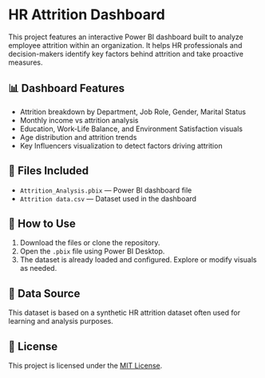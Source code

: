 # HR Attrition Dashboard

This project features an interactive Power BI dashboard built to analyze employee attrition within an organization. It helps HR professionals and decision-makers identify key factors behind attrition and take proactive measures.

## 📊 Dashboard Features

- Attrition breakdown by Department, Job Role, Gender, Marital Status
- Monthly income vs attrition analysis
- Education, Work-Life Balance, and Environment Satisfaction visuals
- Age distribution and attrition trends
- Key Influencers visualization to detect factors driving attrition

## 📁 Files Included

- `Attrition_Analysis.pbix` — Power BI dashboard file
- `Attrition data.csv` — Dataset used in the dashboard

## 📂 How to Use

1. Download the files or clone the repository.
2. Open the `.pbix` file using Power BI Desktop.
3. The dataset is already loaded and configured. Explore or modify visuals as needed.

## 📌 Data Source

This dataset is based on a synthetic HR attrition dataset often used for learning and analysis purposes.

## 📜 License

This project is licensed under the [MIT License](LICENSE).
